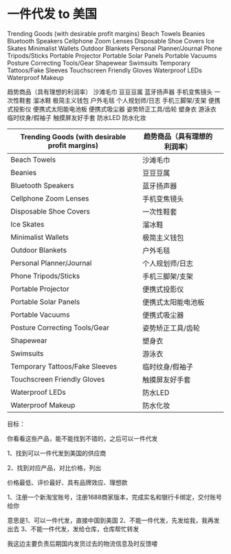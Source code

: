 # 一件代发 to 美国





Trending Goods (with desirable profit margins)
Beach Towels
Beanies
Bluetooth Speakers
Cellphone Zoom Lenses
Disposable Shoe Covers
Ice Skates
Minimalist Wallets
Outdoor Blankets
Personal Planner/Journal
Phone Tripods/Sticks
Portable Projector
Portable Solar Panels
Portable Vacuums
Posture Correcting Tools/Gear
Shapewear
Swimsuits
Temporary Tattoos/Fake Sleeves
Touchscreen Friendly Gloves
Waterproof LEDs
Waterproof Makeup



趋势商品（具有理想的利润率）
沙滩毛巾
豆豆豆属
蓝牙扬声器
手机变焦镜头
一次性鞋套
溜冰鞋
极简主义钱包
户外毛毯
个人规划师/日志
手机三脚架/支架
便携式投影仪
便携式太阳能电池板
便携式吸尘器
姿势矫正工具/齿轮
塑身衣
游泳衣
临时纹身/假袖子
触摸屏友好手套
防水LED
防水化妆





| Trending Goods (with desirable profit margins) | 趋势商品（具有理想的利润率） |      |
| ---------------------------------------------- | ---------------------------- | ---- |
| Beach Towels                                   | 沙滩毛巾                     |      |
| Beanies                                        | 豆豆豆属                     |      |
| Bluetooth Speakers                             | 蓝牙扬声器                   |      |
| Cellphone Zoom Lenses                          | 手机变焦镜头                 |      |
| Disposable Shoe Covers                         | 一次性鞋套                   |      |
| Ice Skates                                     | 溜冰鞋                       |      |
| Minimalist Wallets                             | 极简主义钱包                 |      |
| Outdoor Blankets                               | 户外毛毯                     |      |
| Personal Planner/Journal                       | 个人规划师/日志              |      |
| Phone Tripods/Sticks                           | 手机三脚架/支架              |      |
| Portable Projector                             | 便携式投影仪                 |      |
| Portable Solar Panels                          | 便携式太阳能电池板           |      |
| Portable Vacuums                               | 便携式吸尘器                 |      |
| Posture Correcting Tools/Gear                  | 姿势矫正工具/齿轮            |      |
| Shapewear                                      | 塑身衣                       |      |
| Swimsuits                                      | 游泳衣                       |      |
| Temporary Tattoos/Fake Sleeves                 | 临时纹身/假袖子              |      |
| Touchscreen Friendly Gloves                    | 触摸屏友好手套               |      |
| Waterproof LEDs                                | 防水LED                      |      |
| Waterproof Makeup                              | 防水化妆                     |      |



目标：

你看看这些产品，能不能找到不错的，之后可以一件代发





1、找到可以一件代发到美国的供应商



2、找到对应产品，对比价格，列出

价格最低、评价最好、具有品牌效应、理想款







1、注册一个新淘宝账号，注册1688商家版本，完成实名和银行卡绑定，交付账号给你





意思是1、可以一件代发，直接中国到美国             2、不能一件代发，先发给我，我再发出去     3、不能一件代发，发给仓库，仓库帮忙转发

我这边主要负责后期国内发货过去的物流信息及时反馈喽
